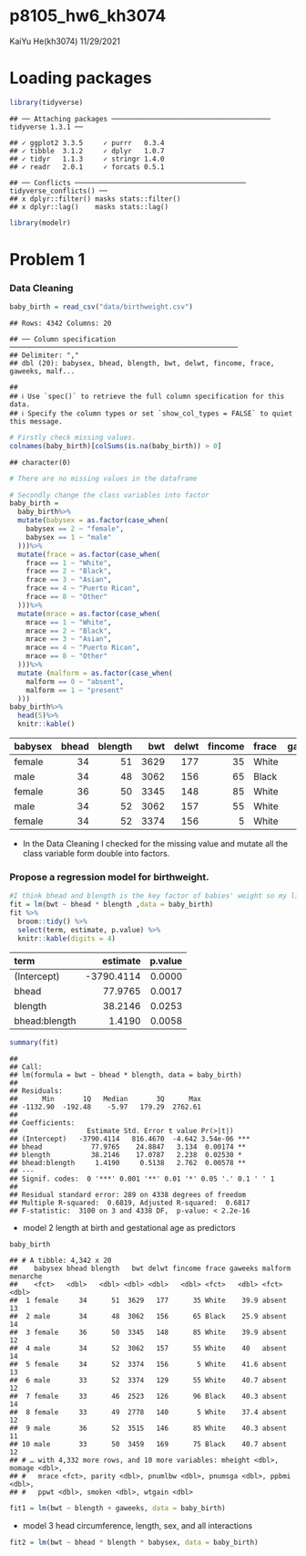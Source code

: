 p8105\_hw6\_kh3074
================
KaiYu He(kh3074)
11/29/2021

# Loading packages

``` r
library(tidyverse)
```

    ## ── Attaching packages ─────────────────────────────────────── tidyverse 1.3.1 ──

    ## ✓ ggplot2 3.3.5     ✓ purrr   0.3.4
    ## ✓ tibble  3.1.2     ✓ dplyr   1.0.7
    ## ✓ tidyr   1.1.3     ✓ stringr 1.4.0
    ## ✓ readr   2.0.1     ✓ forcats 0.5.1

    ## ── Conflicts ────────────────────────────────────────── tidyverse_conflicts() ──
    ## x dplyr::filter() masks stats::filter()
    ## x dplyr::lag()    masks stats::lag()

``` r
library(modelr)
```

# Problem 1

### Data Cleaning

``` r
baby_birth = read_csv("data/birthweight.csv")
```

    ## Rows: 4342 Columns: 20

    ## ── Column specification ────────────────────────────────────────────────────────
    ## Delimiter: ","
    ## dbl (20): babysex, bhead, blength, bwt, delwt, fincome, frace, gaweeks, malf...

    ## 
    ## ℹ Use `spec()` to retrieve the full column specification for this data.
    ## ℹ Specify the column types or set `show_col_types = FALSE` to quiet this message.

``` r
# Firstly check missing values.
colnames(baby_birth)[colSums(is.na(baby_birth)) > 0]
```

    ## character(0)

``` r
# There are no missing values in the dataframe

# Secondly change the class variables into factor
baby_birth = 
  baby_birth%>%
  mutate(babysex = as.factor(case_when(
    babysex == 2 ~ "female",
    babysex == 1 ~ "male"
  )))%>% 
  mutate(frace = as.factor(case_when(
    frace == 1 ~ "White",
    frace == 2 ~ "Black",
    frace == 3 ~ "Asian",
    frace == 4 ~ "Puerto Rican",
    frace == 8 ~ "Other"
  )))%>%
  mutate(mrace = as.factor(case_when(
    mrace == 1 ~ "White",
    mrace == 2 ~ "Black",
    mrace == 3 ~ "Asian",
    mrace == 4 ~ "Puerto Rican",
    mrace == 8 ~ "Other"
  )))%>%
  mutate (malform = as.factor(case_when(
    malform == 0 ~ "absent",
    malform == 1 ~ "present"
  )))
baby_birth%>%
  head(5)%>%
  knitr::kable()
```

| babysex | bhead | blength |  bwt | delwt | fincome | frace | gaweeks | malform | menarche | mheight | momage | mrace | parity | pnumlbw | pnumsga |    ppbmi | ppwt | smoken | wtgain |
|:--------|------:|--------:|-----:|------:|--------:|:------|--------:|:--------|---------:|--------:|-------:|:------|-------:|--------:|--------:|---------:|-----:|-------:|-------:|
| female  |    34 |      51 | 3629 |   177 |      35 | White |    39.9 | absent  |       13 |      63 |     36 | White |      3 |       0 |       0 | 26.27184 |  148 |      0 |     29 |
| male    |    34 |      48 | 3062 |   156 |      65 | Black |    25.9 | absent  |       14 |      65 |     25 | Black |      0 |       0 |       0 | 21.34485 |  128 |      0 |     28 |
| female  |    36 |      50 | 3345 |   148 |      85 | White |    39.9 | absent  |       12 |      64 |     29 | White |      0 |       0 |       0 | 23.56517 |  137 |      1 |     11 |
| male    |    34 |      52 | 3062 |   157 |      55 | White |    40.0 | absent  |       14 |      64 |     18 | White |      0 |       0 |       0 | 21.84508 |  127 |     10 |     30 |
| female  |    34 |      52 | 3374 |   156 |       5 | White |    41.6 | absent  |       13 |      66 |     20 | White |      0 |       0 |       0 | 21.02642 |  130 |      1 |     26 |

-   In the Data Cleaning I checked for the missing value and mutate all
    the class variable form double into factors.

### Propose a regression model for birthweight.

``` r
#I think bhead and blength is the key factor of babies' weight so my linear factors would be bhead and blength
fit = lm(bwt ~ bhead * blength ,data = baby_birth)
fit %>%
  broom::tidy() %>%
  select(term, estimate, p.value) %>%
  knitr::kable(digits = 4)
```

| term          |   estimate | p.value |
|:--------------|-----------:|--------:|
| (Intercept)   | -3790.4114 |  0.0000 |
| bhead         |    77.9765 |  0.0017 |
| blength       |    38.2146 |  0.0253 |
| bhead:blength |     1.4190 |  0.0058 |

``` r
summary(fit)
```

    ## 
    ## Call:
    ## lm(formula = bwt ~ bhead * blength, data = baby_birth)
    ## 
    ## Residuals:
    ##      Min       1Q   Median       3Q      Max 
    ## -1132.90  -192.48    -5.97   179.29  2762.61 
    ## 
    ## Coefficients:
    ##                 Estimate Std. Error t value Pr(>|t|)    
    ## (Intercept)   -3790.4114   816.4670  -4.642 3.54e-06 ***
    ## bhead            77.9765    24.8847   3.134  0.00174 ** 
    ## blength          38.2146    17.0787   2.238  0.02530 *  
    ## bhead:blength     1.4190     0.5138   2.762  0.00578 ** 
    ## ---
    ## Signif. codes:  0 '***' 0.001 '**' 0.01 '*' 0.05 '.' 0.1 ' ' 1
    ## 
    ## Residual standard error: 289 on 4338 degrees of freedom
    ## Multiple R-squared:  0.6819, Adjusted R-squared:  0.6817 
    ## F-statistic:  3100 on 3 and 4338 DF,  p-value: < 2.2e-16

-   model 2 length at birth and gestational age as predictors

``` r
baby_birth
```

    ## # A tibble: 4,342 x 20
    ##    babysex bhead blength   bwt delwt fincome frace gaweeks malform menarche
    ##    <fct>   <dbl>   <dbl> <dbl> <dbl>   <dbl> <fct>   <dbl> <fct>      <dbl>
    ##  1 female     34      51  3629   177      35 White    39.9 absent        13
    ##  2 male       34      48  3062   156      65 Black    25.9 absent        14
    ##  3 female     36      50  3345   148      85 White    39.9 absent        12
    ##  4 male       34      52  3062   157      55 White    40   absent        14
    ##  5 female     34      52  3374   156       5 White    41.6 absent        13
    ##  6 male       33      52  3374   129      55 White    40.7 absent        12
    ##  7 female     33      46  2523   126      96 Black    40.3 absent        14
    ##  8 female     33      49  2778   140       5 White    37.4 absent        12
    ##  9 male       36      52  3515   146      85 White    40.3 absent        11
    ## 10 male       33      50  3459   169      75 Black    40.7 absent        12
    ## # … with 4,332 more rows, and 10 more variables: mheight <dbl>, momage <dbl>,
    ## #   mrace <fct>, parity <dbl>, pnumlbw <dbl>, pnumsga <dbl>, ppbmi <dbl>,
    ## #   ppwt <dbl>, smoken <dbl>, wtgain <dbl>

``` r
fit1 = lm(bwt ~ blength + gaweeks, data = baby_birth)
```

-   model 3 head circumference, length, sex, and all interactions

``` r
fit2 = lm(bwt ~ bhead * blength * babysex, data = baby_birth)
```
